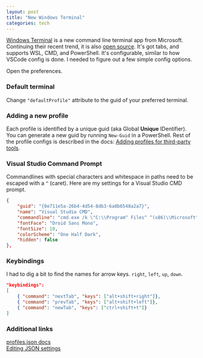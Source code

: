 ```yaml
---
layout: post
title: "New Windows Terminal"
categories: tech
---
```

[Windows Terminal](https://www.microsoft.com/en-us/p/windows-terminal-preview/9n0dx20hk701) is a new command line terminal app from Microsoft. Continuing their recent trend, it is also [open source](https://github.com/microsoft/terminal). It's got tabs, and supports WSL, CMD, and PowerShell. It's configurable, similar to how VSCode config is done. I needed to figure out a few simple config options.

Open the preferences.

### Default terminal
Change `"defaultProfile"` attribute to the guid of your preferred terminal.

### Adding a new profile
Each profile is identified by a unique guid (aka Global __Unique__ IDentifier). You can generate a new guid by running `New-Guid` in a PowerShell. Rest of the profile configs is described in the docs: [Adding profiles for third-party tools](https://github.com/microsoft/terminal/blob/master/doc/user-docs/ThirdPartyToolProfiles.md).

### Visual Studio Command Prompt
Commandlines with special characters and whitespace in paths need to be escaped with a `^` (caret). Here are my settings for a Visual Studio CMD prompt.
```json
{
    "guid": "{0e711e5a-26b4-4d54-8db3-6a8b6548a2a7}",
    "name": "Visual Studio CMD",
    "commandline": "cmd.exe /k \"C:\\Program^ Files^ ^(x86)\\Microsoft^ Visual^ Studio\\2017\\Professional\\VC\\Auxiliary\\Build\\vcvars64.bat\"",
    "fontFace": "Droid Sans Mono",
    "fontSize": 10,
    "colorScheme": "One Half Dark",
    "hidden": false
},
```

### Keybindings
I had to dig a bit to find the names for arrow keys. `right`, `left`, `up`, `down`.
```json
"keybindings": 
[
    { "command": "nextTab", "keys": ["alt+shift+right"]},
    { "command": "prevTab", "keys": ["alt+shift+left"]},
    { "command": "newTab", "keys": ["ctrl+shift+t"]}
]
```

### Additional links
[profiles.json docs](https://github.com/microsoft/terminal/blob/master/doc/cascadia/SettingsSchema.md)<br>
[Editing JSON settings](https://github.com/microsoft/terminal/blob/master/doc/user-docs/UsingJsonSettings.md)<br>

